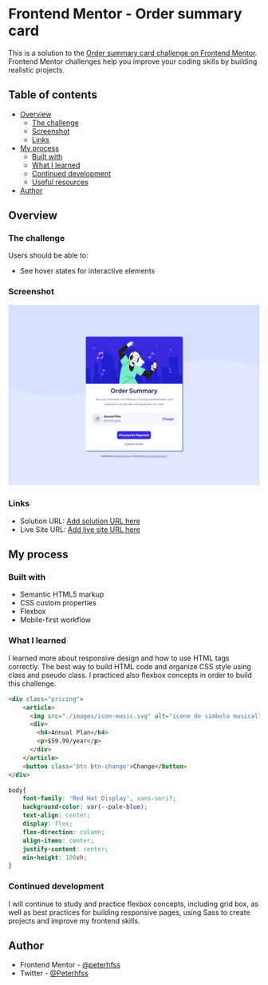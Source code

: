 # Frontend Mentor - Order summary card

This is a solution to the [Order summary card challenge on Frontend Mentor](https://www.frontendmentor.io/challenges/order-summary-component-QlPmajDUj). Frontend Mentor challenges help you improve your coding skills by building realistic projects. 

## Table of contents

- [Overview](#overview)
  - [The challenge](#the-challenge)
  - [Screenshot](#screenshot)
  - [Links](#links)
- [My process](#my-process)
  - [Built with](#built-with)
  - [What I learned](#what-i-learned)
  - [Continued development](#continued-development)
  - [Useful resources](#useful-resources)
- [Author](#author)


## Overview

### The challenge

Users should be able to:

- See hover states for interactive elements

### Screenshot

![](./images/order-summary-screenshot.png)

### Links

- Solution URL: [Add solution URL here](https://your-solution-url.com)
- Live Site URL: [Add live site URL here](https://your-live-site-url.com)

## My process

### Built with

- Semantic HTML5 markup
- CSS custom properties
- Flexbox
- Mobile-first workflow

### What I learned

I learned more about responsive design and how to use HTML tags correctly. The best way to build HTML code and organize CSS style using class and pseudo class. I practiced also flexbox concepts in order to build this challenge.


```html
<div class="pricing">
    <article>
      <img src="./images/icon-music.svg" alt="icone de simbolo musical" />
      <div>
        <h4>Annual Plan</h4> 
        <p>$59.99/year</p>
      </div>
    </article>
    <button class='btn btn-change'>Change</button>
</div>
```
```css
body{
    font-family: 'Red Hat Display', sans-serif;
    background-color: var(--pale-blue); 
    text-align: center;
    display: flex;
    flex-direction: column;
    align-items: center;
    justify-content: center;
    min-height: 100vh;
}
```

### Continued development

I will continue to study and practice flexbox concepts, including grid box, as well as best practices for building responsive pages, using Sass to create projects and improve my frontend skills.

## Author

- Frontend Mentor - [@peterhfss](https://www.frontendmentor.io/profile/peterhfss)
- Twitter - [@Peterhfss](https://www.twitter.com/Peterhfss)



